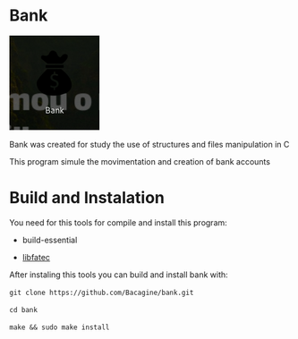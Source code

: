 # Bank
![git-hub large](bank.png)

Bank was created for study the use of structures and files manipulation in C

This program simule the movimentation and creation of bank accounts

# Build and Instalation
You need for this tools for compile and install this program:
 
- build-essential
 
- [libfatec](https://github.com/Bacagine/libfatec)

After instaling this tools you can build and install bank with:

`git clone https://github.com/Bacagine/bank.git`

`cd bank`

`make && sudo make install`
